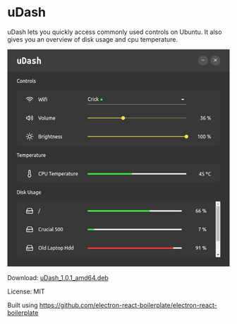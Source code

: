 # uDash

uDash lets you quickly access commonly used controls on Ubuntu. It also gives you an overview of disk usage and cpu
temperature.

![uDash screenshot](screenshot.png?raw=true 'uDash Screenshot')

Download: [uDash_1.0.1_amd64.deb](https://github.com/maxweldsouza/uDash/releases/download/1.0.1/uDash_1.0.1_amd64.deb)

License: MIT

Built using https://github.com/electron-react-boilerplate/electron-react-boilerplate
